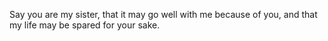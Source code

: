 Say you are my sister, that it may go well with me because of you, and that my life may be spared for your sake.
